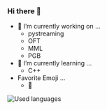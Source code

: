 ### Hi there 👋
- 🔭 I’m currently working on ...
  - pystreaming
  - OFT
  - MML
  - PGB
- 🌱 I’m currently learning ...
  - C++
- Favorite Emoji ...
  - 🗿


![Used languages](https://github-readme-stats.vercel.app/api/top-langs/?username=joseph-x-li)

<!--
**joseph-x-li/joseph-x-li** is a ✨ _special_ ✨ repository because its `README.md` (this file) appears on your GitHub profile.

Here are some ideas to get you started:

- 🔭 I’m currently working on ...
- 🌱 I’m currently learning ...
- 👯 I’m looking to collaborate on ...
- 🤔 I’m looking for help with ...
- 💬 Ask me about ...
- 📫 How to reach me: ...
- 😄 Pronouns: ...
- ⚡ Fun fact: ...
-->
